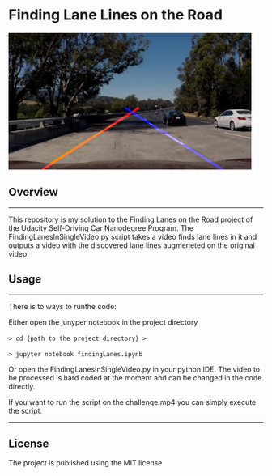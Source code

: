 # **Finding Lane Lines on the Road** 

<img src="frame139/frame139_processed.jpg" width="480" alt="Combined Image" />

## Overview
---

This repository is my solution to the Finding Lanes on the Road project of the Udacity Self-Driving Car Nanodegree Program. The  FindingLanesInSingleVideo.py script takes a video finds lane lines in it and outputs a video with the discovered lane lines augmeneted on the original video.


## Usage
---

There is to ways to runthe code:

Either open the junyper notebook in the project directory

`> cd {path to the project directory} >`

`> jupyter notebook	findingLanes.ipynb`

Or open the FindingLanesInSingleVideo.py in your python IDE. The video to be processed is hard coded at the moment and can be changed in the code directly.

If you want to run the script on the challenge.mp4 you can simply execute the script.

---

## License
The project is published using the MIT license

